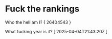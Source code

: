 # Fuck the rankings

Who the hell am I?
{ 26404543 }

What fucking year is it?
[ 2025-04-04T21:43:20Z ]
